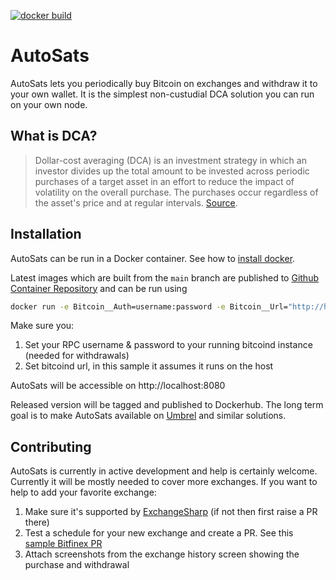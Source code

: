 [![docker build](https://github.com/bezysoftware/autosats/actions/workflows/build.yml/badge.svg)](https://github.com/bezysoftware/autosats/actions)

# AutoSats

AutoSats lets you periodically buy Bitcoin on exchanges and withdraw it to your own wallet. 
It is the simplest non-custudial DCA solution you can run on your own node.

## What is DCA?

> Dollar-cost averaging (DCA) is an investment strategy in which an investor divides up the total amount to be invested across periodic purchases of a target asset in an effort to reduce the impact of volatility on the overall purchase. The purchases occur regardless of the asset's price and at regular intervals.
[Source](https://www.investopedia.com/terms/d/dollarcostaveraging.asp).

## Installation

AutoSats can be run in a Docker container. See how to [install docker](https://docs.docker.com/engine/install/).

Latest images which are built from the `main` branch are published to [Github Container Repository](https://github.com/bezysoftware/autosats/pkgs/container/autosats) and can be run using

```bash
docker run -e Bitcoin__Auth=username:password -e Bitcoin__Url="http://host.docker.internal:8332" -p 8080:80 ghcr.io/bezysoftware/autosats:latest
```

Make sure you:
1) Set your RPC username & password to your running bitcoind instance (needed for withdrawals)
2) Set bitcoind url, in this sample it assumes it runs on the host

AutoSats will be accessible on http://localhost:8080

Released version will be tagged and published to Dockerhub. The long term goal is to make AutoSats available on [Umbrel](https://getumbrel.com/) and similar solutions.

## Contributing

AutoSats is currently in active development and help is certainly welcome. 
Currently it will be mostly needed to cover more exchanges. 
If you want to help to add your favorite exchange:

1) Make sure it's supported by [ExchangeSharp](https://github.com/jjxtra/ExchangeSharp/) (if not then first raise a PR there)
2) Test a schedule for your new exchange and create a PR. See this [sample Bitfinex PR](https://github.com/bezysoftware/autosats/pull/1)
3) Attach screenshots from the exchange history screen showing the purchase and withdrawal